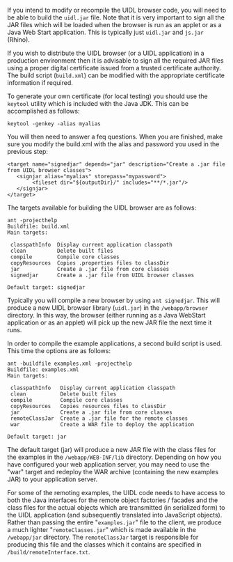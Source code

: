 If you intend to modify or recompile the UIDL browser code, you will need to be able to build the `uidl.jar` file. Note that it is very important to sign all the JAR files which will be loaded when the browser is run as an applet or as a Java Web Start application. This is typically just `uidl.jar` and `js.jar` (Rhino).

If you wish to distribute the UIDL browser (or a UIDL application) in a production environment then it is advisable to sign all the required JAR files using a proper digital certificate issued from a trusted certificate authority. The build script (`build.xml`) can be modified with the appropriate certificate information if required.

To generate your own certificate (for local testing) you should use the `keytool` utility which is included with the Java JDK. This can be accomplished as follows:

`keytool -genkey -alias myalias`

You will then need to answer a feq questions. When you are finished, make sure you modify the build.xml with the alias and password you used in the previous step:

```
<target name="signedjar" depends="jar" description="Create a .jar file from UIDL browser classes">
   <signjar alias="myalias" storepass="mypassword">
        <fileset dir="${outputDir}/" includes="**/*.jar"/>
   </signjar>
</target>
```

The targets available for building the UIDL browser are as follows:

```
ant -projecthelp
Buildfile: build.xml
Main targets:

 classpathInfo  Display current application classpath
 clean          Delete built files
 compile        Compile core classes
 copyResources  Copies .properties files to classDir
 jar            Create a .jar file from core classes
 signedjar      Create a .jar file from UIDL browser classes

Default target: signedjar
```

Typically you will compile a new browser by using `ant signedjar`. This will produce a new UIDL browser library (`uidl.jar`) in the `/webapp/browser` directory. In this way, the browser (either running as a Java WebStart application or as an applet) will pick up the new JAR file the next time it runs.

In order to compile the example applications, a second build script is used. This time the options are as follows:

```
ant -buildfile examples.xml -projecthelp
Buildfile: examples.xml
Main targets:

 classpathInfo   Display current application classpath
 clean           Delete built files
 compile         Compile core classes
 copyResources   Copies resources files to classDir
 jar             Create a .jar file from core classes
 remoteClassJar  Create a .jar file for the remote classes
 war             Create a WAR file to deploy the application

Default target: jar
```

The default target (jar) will produce a new JAR file with the class files for the examples in the `/webapp/WEB-INF/lib` directory. Depending on how you have configured your web application server, you may need to use the "war" target and redeploy the WAR archive (containing the new examples JAR) to your application server.

For some of the remoting examples, the UIDL code needs to have access to both the Java interfaces for the remote object factories / facades and the class files for the actual objects which are transmitted (in serialized form) to the UIDL application (and subsequently translated into JavaScript objects). Rather than passing the entire "`examples.jar`" file to the client, we produce a much lighter "`remoteClasses.jar`" which is made available in the `/webapp/jar` directory. The `remoteClassJar` target is responsible for producing this file and the classes which it contains are specified in `/build/remoteInterface.txt`.